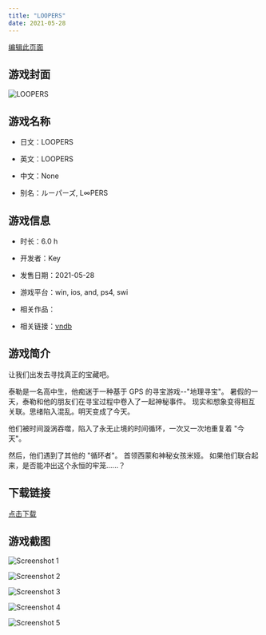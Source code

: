 ```yaml
---
title: "LOOPERS"
date: 2021-05-28
---
```

[编辑此页面](https://github.com/ACG-3/ADV3-source/blob/main/source/_posts/LOOPERS.md)

## 游戏封面

![LOOPERS](https%3A//pan.timero.xyz/onedrive/img_lib_001/LOOPERS_cover.avif)


## 游戏名称

- 日文：LOOPERS
- 英文：LOOPERS
- 中文：None

- 别名：ルーパーズ, L∞PERS


## 游戏信息

- 时长：6.0 h
- 开发者：Key
- 发售日期：2021-05-28
- 游戏平台：win, ios, and, ps4, swi
- 相关作品：

- 相关链接：[vndb](https://vndb.org/v29445)


## 游戏简介

让我们出发去寻找真正的宝藏吧。

泰勒是一名高中生，他痴迷于一种基于 GPS 的寻宝游戏--"地理寻宝"。
暑假的一天，泰勒和他的朋友们在寻宝过程中卷入了一起神秘事件。
现实和想象变得相互关联。思绪陷入混乱。明天变成了今天。

他们被时间漩涡吞噬，陷入了永无止境的时间循环，一次又一次地重复着 "今天"。

然后，他们遇到了其他的 "循环者"。
首领西蒙和神秘女孩米娅。
如果他们联合起来，是否能冲出这个永恒的牢笼......？




## 下载链接

[点击下载](https://pan.timero.xyz/onedrive/adv_lib_001/LOOPERS)


## 游戏截图


![Screenshot 1](https%3A//pan.timero.xyz/onedrive/img_lib_001/LOOPERS_Screenshot_1.avif)

![Screenshot 2](https%3A//pan.timero.xyz/onedrive/img_lib_001/LOOPERS_Screenshot_2.avif)

![Screenshot 3](https%3A//pan.timero.xyz/onedrive/img_lib_001/LOOPERS_Screenshot_3.avif)

![Screenshot 4](https%3A//pan.timero.xyz/onedrive/img_lib_001/LOOPERS_Screenshot_4.avif)

![Screenshot 5](https%3A//pan.timero.xyz/onedrive/img_lib_001/LOOPERS_Screenshot_5.avif)

